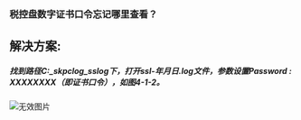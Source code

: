 ### 税控盘数字证书口令忘记哪里查看？



## 解决方案:

##### 找到路径C:\_skpclog\_sslog下，打开ssl-年月日.log文件，参数设置Password : XXXXXXXX（即证书口令），如图4-1-2。



![无效图片](https://cdn.jsdelivr.net/gh/IAskWind/lazy66-site/images/question/1_20181015173953.png)